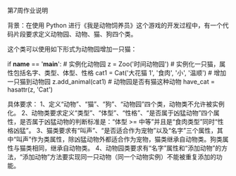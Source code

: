 
第7周作业说明

背景：在使用 Python 进行《我是动物饲养员》这个游戏的开发过程中，有一个代码片段要求定义动物园、动物、猫、狗四个类。

这个类可以使用如下形式为动物园增加一只猫：

if __name__ == '__main__':
    # 实例化动物园
    z = Zoo('时间动物园')
    # 实例化一只猫，属性包括名字、类型、体型、性格
    cat1 = Cat('大花猫 1', '食肉', '小', '温顺')
    # 增加一只猫到动物园
    z.add_animal(cat1)
    # 动物园是否有猫这种动物
    have_cat = hasattr(z, 'Cat')
    
具体要求：
1、定义“动物”、“猫”、“狗”、“动物园”四个类，动物类不允许被实例化。
2、动物类要求定义“类型”、“体型”、“性格”、“是否属于凶猛动物”四个属性，是否属于凶猛动物的判断标准是：“体型 >= 中等”并且是“食肉类型”同时“性格凶猛”。
3、猫类要求有“叫声”、“是否适合作为宠物”以及“名字”三个属性，其中“叫声”作为类属性，除凶猛动物外都适合作为宠物，猫类继承自动物类。狗类属性与猫类相同，继承自动物类。
4、动物园类要求有“名字”属性和“添加动物”的方法，“添加动物”方法要实现同一只动物（同一个动物实例）不能被重复添加的功能。